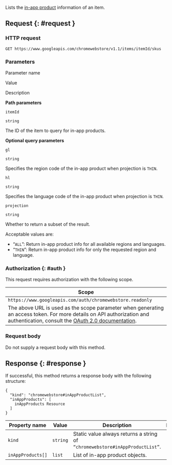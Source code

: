 Lists the [in-app product](/docs/webstore/webstore_api/inAppProducts) information of an item.

Request {: \#request }
----------------------

### HTTP request

    GET https://www.googleapis.com/chromewebstore/v1.1/items/itemId/skus

### Parameters

Parameter name

Value

Description

**Path parameters**

`itemId`

`string`

The ID of the item to query for in-app products.

**Optional query parameters**

`gl`

`string`

Specifies the region code of the in-app product when projection is `THIN`.

`hl`

`string`

Specifies the language code of the in-app product when projection is `THIN`.

`projection`

`string`

Whether to return a subset of the result.  
  
Acceptable values are:

-   “`ALL`”: Return in-app product info for all available regions and languages.
-   “`THIN`”: Return in-app product info for only the requested region and language.

### Authorization {: \#auth }

This request requires authorization with the following scope.

<table><thead><tr class="header"><th>Scope</th></tr></thead><tbody><tr class="odd"><td><code>https://www.googleapis.com/auth/chromewebstore.readonly</code></td></tr><tr class="even"><td>The above URL is used as the scope parameter when generating an access token. For more details on API authorization and authentication, consult the <a href="https://developers.google.com/accounts/docs/OAuth2">OAuth 2.0 documentation</a>.</td></tr></tbody></table>

### Request body

Do not supply a request body with this method.

Response {: \#response }
------------------------

If successful, this method returns a response body with the following structure:

    {
      "kind": "chromewebstore#inAppProductList",
      "inAppProducts": [
        inAppProducts Resource
      ]
    }

<table><thead><tr class="header"><th>Property name</th><th>Value</th><th>Description</th><th>Notes</th></tr></thead><tbody><tr class="odd"><td><code>kind</code></td><td><code>string</code></td><td>Static value always returns a string of <code>“chromewebstore#inAppProductList”</code>.</td><td></td></tr><tr class="even"><td><code>inAppProducts[]</code></td><td><code>list</code></td><td>List of in-app product objects.</td><td></td></tr></tbody></table>
